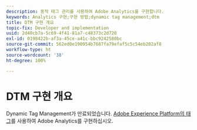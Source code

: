 ```yaml
---
description: 동적 태그 관리를 사용하여 Adobe Analytics를 구현합니다.
keywords: Analytics 구현;구현 방법;dynamic tag management;dtm
title: DTM 구현 개요
topic-fix: Developer and implementation
uuid: 2d40cb7a-5c69-4f41-81a7-c48373c2d720
exl-id: 0198422b-af3a-45ce-a41c-bbc9242580bc
source-git-commit: 562ed0e190954b7687fa79efaf5c5c54eb202af8
workflow-type: ht
source-wordcount: '38'
ht-degree: 100%

---
```


# DTM 구현 개요

Dynamic Tag Management가 만료되었습니다. [Adobe Experience Platform의 태그](/help/implement/launch/overview.md)를 사용하여 Adobe Analytics를 구현하십시오.
